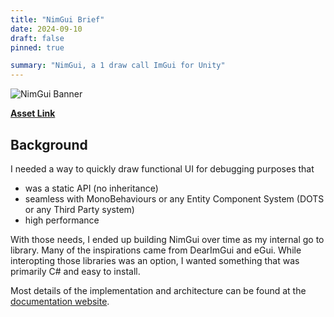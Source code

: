 ```yaml
---
title: "NimGui Brief"
date: 2024-09-10
draft: false
pinned: true

summary: "NimGui, a 1 draw call ImGui for Unity"
---
```


![NimGui Banner](https://assetstorev1-prd-cdn.unity3d.com/package-screenshot/61ad3e69-6145-42a0-ad27-47d178ad2b90.webp)

**[Asset Link](https://assetstore.unity.com/packages/tools/gui/nimgui-a-1-draw-call-ui-209126)**

## Background
I needed a way to quickly draw functional UI for debugging purposes that 
* was a static API (no inheritance)
* seamless with MonoBehaviours or any Entity Component System (DOTS or any Third Party system)
* high performance

With those needs, I ended up building NimGui over time as my internal go to library. Many of the inspirations came from
DearImGui and eGui. While interopting those libraries was an option, I wanted something that was primarily C# and easy to 
install. 

Most details of the implementation and architecture can be found at the [documentation website](https://nimgui.initialprefabs.com/).